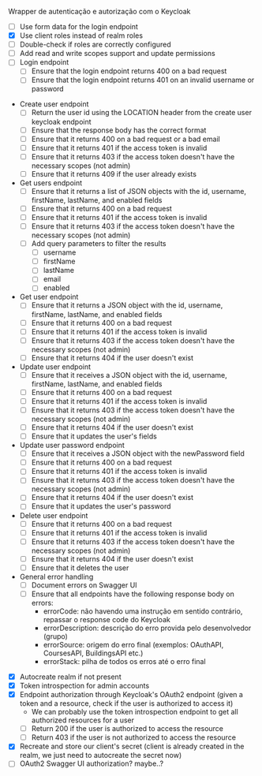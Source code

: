 Wrapper de autenticação e autorização com o Keycloak

- [ ] Use form data for the login endpoint
- [X] Use client roles instead of realm roles
- [ ] Double-check if roles are correctly configured
- [ ] Add read and write scopes support and update permissions
- [ ] Login endpoint
  - [ ] Ensure that the login endpoint returns 400 on a bad request
  - [ ] Ensure that the login endpoint returns 401 on an invalid username or password
- Create user endpoint
  - [ ] Return the user id using the LOCATION header from the create user keycloak endpoint
  - [ ] Ensure that the response body has the correct format
  - [ ] Ensure that it returns 400 on a bad request or a bad email
  - [ ] Ensure that it returns 401 if the access token is invalid
  - [ ] Ensure that it returns 403 if the access token doesn't have the necessary scopes (not admin)
  - [ ] Ensure that it returns 409 if the user already exists
- Get users endpoint
    - [ ] Ensure that it returns a list of JSON objects with the id, username, firstName, lastName, and enabled fields
    - [ ] Ensure that it returns 400 on a bad request
    - [ ] Ensure that it returns 401 if the access token is invalid
    - [ ] Ensure that it returns 403 if the access token doesn't have the necessary scopes (not admin)
    - [ ] Add query parameters to filter the results
        - [ ] username
        - [ ] firstName
        - [ ] lastName
        - [ ] email
        - [ ] enabled
- Get user endpoint
    - [ ] Ensure that it returns a JSON object with the id, username, firstName, lastName, and enabled fields
    - [ ] Ensure that it returns 400 on a bad request
    - [ ] Ensure that it returns 401 if the access token is invalid
    - [ ] Ensure that it returns 403 if the access token doesn't have the necessary scopes (not admin)
    - [ ] Ensure that it returns 404 if the user doesn't exist
- Update user endpoint
    - [ ] Ensure that it receives a JSON object with the id, username, firstName, lastName, and enabled fields
    - [ ] Ensure that it returns 400 on a bad request
    - [ ] Ensure that it returns 401 if the access token is invalid
    - [ ] Ensure that it returns 403 if the access token doesn't have the necessary scopes (not admin)
    - [ ] Ensure that it returns 404 if the user doesn't exist
    - [ ] Ensure that it updates the user's fields
- Update user password endpoint
    - [ ] Ensure that it receives a JSON object with the newPassword field
    - [ ] Ensure that it returns 400 on a bad request
    - [ ] Ensure that it returns 401 if the access token is invalid
    - [ ] Ensure that it returns 403 if the access token doesn't have the necessary scopes (not admin)
    - [ ] Ensure that it returns 404 if the user doesn't exist
    - [ ] Ensure that it updates the user's password
- Delete user endpoint
    - [ ] Ensure that it returns 400 on a bad request
    - [ ] Ensure that it returns 401 if the access token is invalid
    - [ ] Ensure that it returns 403 if the access token doesn't have the necessary scopes (not admin)
    - [ ] Ensure that it returns 404 if the user doesn't exist
    - [ ] Ensure that it deletes the user
- General error handling
    - [ ] Document errors on Swagger UI
    - [ ] Ensure that all endpoints have the following response body on errors:
        - errorCode: não havendo uma instrução em sentido contrário, repassar o response code do Keycloak
        - errorDescription: descrição do erro provida pelo desenvolvedor (grupo)
        - errorSource: origem do erro final (exemplos: OAuthAPI, CoursesAPI, BuildingsAPI etc.)
        - errorStack: pilha de todos os erros até o erro final 
- [X] Autocreate realm if not present
- [X] Token introspection for admin accounts
- [X] Endpoint authorization through Keycloak's OAuth2 endpoint (given a token and a resource, check if the user is authorized to access it)
    - We can probably use the token introspection endpoint to get all authorized resources for a user
    - [ ] Return 200 if the user is authorized to access the resource
    - [ ] Return 403 if the user is not authorized to access the resource
- [X] Recreate and store our client's secret (client is already created in the realm, we just need to autocreate the secret now)
- [ ] OAuth2 Swagger UI authorization? maybe..?
